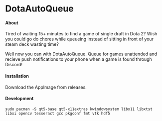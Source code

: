 # DotaAutoQueue

#### About

Tired of waiting 15+ minutes to find a game of single draft in Dota 2? Wish you could go do chores while queueing instead of sitting in front of your steam deck wasting time?

Well now you can with DotaAutoQueue. Queue for games unattended and recieve push notifications to your phone when a game is found through Discord!

#### Installation

Download the AppImage from releases.

#### Development

```
sudo pacman -S qt5-base qt5-x11extras kwindowsystem libx11 libxtst libxi opencv tesseract gcc pkgconf fmt vtk hdf5
```
